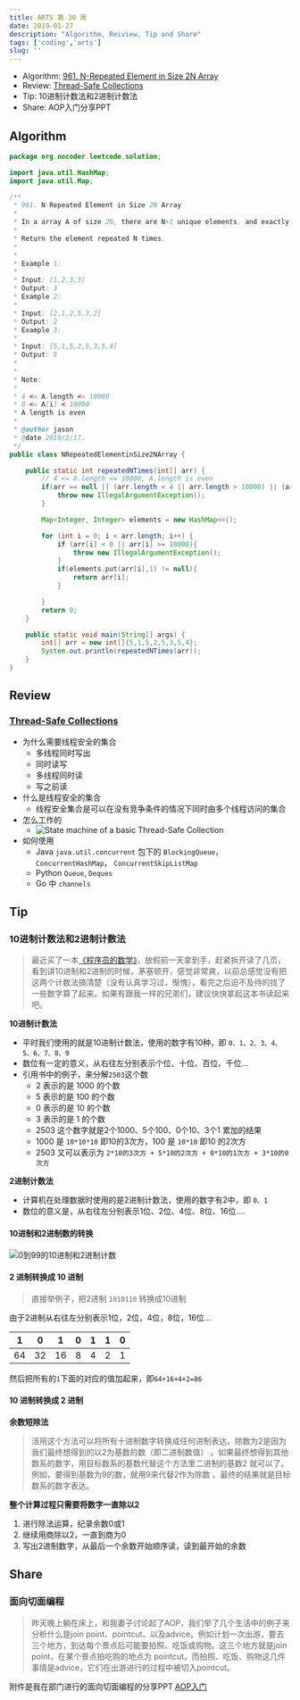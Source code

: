 ```yaml
---
title: ARTS 第 30 周
date: 2019-01-27
description: "Algorithm, Reiview, Tip and Share"
tags: ['coding','arts']
slug: ''
---
```


- Algorithm: [961. N-Repeated Element in Size 2N Array](https://leetcode.com/problems/n-repeated-element-in-size-2n-array/)
- Review: [Thread-Safe Collections](https://medium.com/elp-2018/thread-safe-collections-8f1f17c283e7)
- Tip: 10进制计数法和2进制计数法
- Share: AOP入门分享PPT

## Algorithm

```java
package org.nocoder.leetcode.solution;

import java.util.HashMap;
import java.util.Map;

/**
 * 961. N-Repeated Element in Size 2N Array
 *
 * In a array A of size 2N, there are N+1 unique elements, and exactly one of these elements is repeated N times.
 *
 * Return the element repeated N times.
 *
 *
 * Example 1:
 *
 * Input: [1,2,3,3]
 * Output: 3
 * Example 2:
 *
 * Input: [2,1,2,5,3,2]
 * Output: 2
 * Example 3:
 *
 * Input: [5,1,5,2,5,3,5,4]
 * Output: 5
 *
 *
 * Note:
 *
 * 4 <= A.length <= 10000
 * 0 <= A[i] < 10000
 * A.length is even
 *
 * @author jason
 * @date 2019/2/17.
 */
public class NRepeatedElementinSize2NArray {

    public static int repeatedNTimes(int[] arr) {
        // 4 <= A.length <= 10000, A.length is even
        if(arr == null || (arr.length < 4 || arr.length > 10000) || (arr.length % 2 != 0)){
            throw new IllegalArgumentException();
        }

        Map<Integer, Integer> elements = new HashMap<>();

        for (int i = 0; i < arr.length; i++) {
            if (arr[i] < 0 || arr[i] >= 10000){
                throw new IllegalArgumentException();
            }
            if(elements.put(arr[i],1) != null){
                return arr[i];
            }

        }
        return 0;
    }

    public static void main(String[] args) {
        int[] arr = new int[]{5,1,5,2,5,3,5,4};
        System.out.println(repeatedNTimes(arr));
    }
}

```


## Review

### [Thread-Safe Collections](https://medium.com/elp-2018/thread-safe-collections-8f1f17c283e7)

- 为什么需要线程安全的集合
  - 多线程同时写出
  - 同时读写
  - 多线程同时读
  - 写之前读
- 什么是线程安全的集合
  - 线程安全集合是可以在没有竞争条件的情况下同时由多个线程访问的集合
- 怎么工作的
  - ![State machine of a basic Thread-Safe Collection](https://raw.githubusercontent.com/yangjinlong86/arts/master/2019/images/State%20machine%20of%20a%20basic%20Thread-Safe%20Collection.png) 
- 如何使用
  - Java `java.util.concurrent` 包下的 `BlockingQueue`， `ConcurrentHashMap`， `ConcurrentSkipListMap` 
  - Python `Queue`, `Deques`
  - Go 中 `channels ` 

## Tip

### 10进制计数法和2进制计数法

>  最近买了一本[《程序员的数学》](https://book.douban.com/subject/19949020/)，放假前一天拿到手，赶紧拆开读了几页，看到讲10进制和2进制的时候，茅塞顿开，感觉非常爽，以前总感觉没有把这两个计数法搞清楚（没有认真学习过，惭愧），看完之后迫不及待的找了一些数字算了起来。如果有跟我一样的兄弟们，建议快快拿起这本书读起来吧。

**10进制计数法**

- 平时我们使用的就是10进制计数法，使用的数字有10种，即 `0、1、2、3、4、5、6、7、8、9`
- 数位有一定的意义，从右往左分别表示个位、十位、百位、千位...
- 引用书中的例子，来分解`2503`这个数
  - 2 表示的是 1000 的个数
  - 5 表示的是 100 的个数
  - 0 表示的是 10 的个数
  - 3 表示的是 1 的个数
  - 2503 这个数字就是2个1000、5个100、0个10、3个1 累加的结果
  - 1000 是 `10*10*10` 即10的3次方，100 是 `10*10` 即10 的2次方
  - 2503 又可以表示为 `2*10的3次方 + 5*10的2次方 + 0*10的1次方 + 3*10的0次方`

**2进制计数法**

- 计算机在处理数据时使用的是2进制计数法，使用的数字有2中，即 `0、1`
- 数位的意义是，从右往左分别表示1位、2位、4位、8位、16位....

#### 10进制和2进制数的转换



![0到99的10进制和2进制计数](https://raw.githubusercontent.com/yangjinlong86/arts/master/2019/images/0-99%E7%9A%8410%E8%BF%9B%E5%88%B6%E5%92%8C2%E8%BF%9B%E5%88%B6%E8%AE%A1%E6%95%B0.png)

#### 2 进制转换成 10 进制

> 直接举例子，把2进制 `1010110` 转换成10进制

由于2进制从右往左分别表示1位，2位，4位，8位，16位...

| 1    | 0    | 1    | 0    | 1    | 1    | 0    |
| ---- | ---- | ---- | ---- | ---- | ---- | ---- |
| 64   | 32   | 16   | 8    | 4    | 2    | 1    |

然后把所有的`1`下面的对应的值加起来，即`64+16+4+2=86`

#### 10 进制转换成 2 进制

**余数短除法**

> 活用这个方法可以将所有十进制数字转换成任何进制表达。除数为2是因为我们最终想得到的以2为基数的数（即二进制数值） 。如果最终想得到其他数系的数字，用目标数系的基数代替这个方法里二进制的基数2 就可以了。例如，要得到基数为9的数，就用9来代替2作为除数 。最终的结果就是目标数系的数字表达。

**整个计算过程只需要将数字一直除以2**

1. 进行除法运算，纪录余数0或1
2. 继续用商除以2，一直到商为0
3. 写出2进制数字，从最后一个余数开始顺序读，读到最开始的余数


## Share

### 面向切面编程

> 昨天晚上躺在床上，和我妻子讨论起了AOP，我们举了几个生活中的例子来分析什么是join point、pointcut、以及advice。例如计划一次出游，要去三个地方，到达每个景点后可能要拍照、吃饭或购物。这三个地方就是join point，在某个景点拍吃购的地点为 pointcut，而拍照、吃饭、购物这几件事情是advice，它们在出游进行的过程中被切入pointcut。

附件是我在部门进行的面向切面编程的分享PPT [AOP入门](https://github.com/yangjinlong86/arts/blob/master/2019/aop-arts33.pptx)